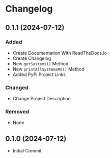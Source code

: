 # Changelog

## 0.1.1 (2024-07-12)

### Added
- Create Documentation With ReadTheDocs.io
- Create Changelog
- New `getSystems()` Method
- New `printAllSystemsMd()` Method
- Added PyPi Project Links

### Changed
- Change Project Description

### Removed
- None


## 0.1.0 (2024-07-12)

- Initial Commit